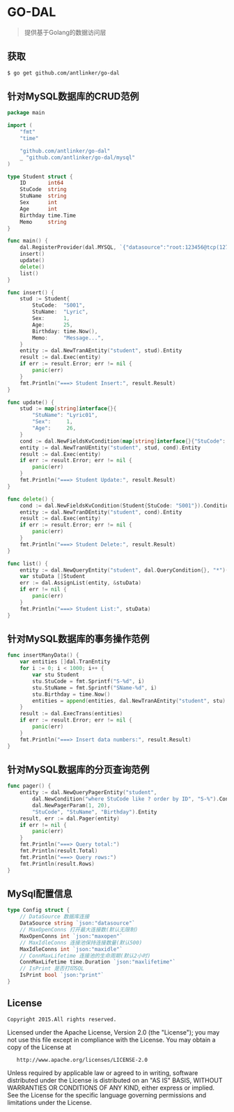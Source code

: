 # GO-DAL

> 提供基于Golang的数据访问层

## 获取

``` bash
$ go get github.com/antlinker/go-dal
```

## 针对MySQL数据库的CRUD范例

``` go
package main

import (
	"fmt"
	"time"

	"github.com/antlinker/go-dal"
	_ "github.com/antlinker/go-dal/mysql"
)

type Student struct {
	ID       int64
	StuCode  string
	StuName  string
	Sex      int
	Age      int
	Birthday time.Time
	Memo     string
}

func main() {
	dal.RegisterProvider(dal.MYSQL, `{"datasource":"root:123456@tcp(127.0.0.1:3306)/testdb?charset=utf8","maxopen":100,"maxidle":50,"print":true}`)
	insert()
	update()
	delete()
	list()
}

func insert() {
	stud := Student{
		StuCode:  "S001",
		StuName:  "Lyric",
		Sex:      1,
		Age:      25,
		Birthday: time.Now(),
		Memo:     "Message...",
	}
	entity := dal.NewTranAEntity("student", stud).Entity
	result := dal.Exec(entity)
	if err := result.Error; err != nil {
		panic(err)
	}
	fmt.Println("===> Student Insert:", result.Result)
}

func update() {
	stud := map[string]interface{}{
		"StuName": "Lyric01",
		"Sex":     1,
		"Age":     26,
	}
	cond := dal.NewFieldsKvCondition(map[string]interface{}{"StuCode": "S001"}).Condition
	entity := dal.NewTranUEntity("student", stud, cond).Entity
	result := dal.Exec(entity)
	if err := result.Error; err != nil {
		panic(err)
	}
	fmt.Println("===> Student Update:", result.Result)
}

func delete() {
	cond := dal.NewFieldsKvCondition(Student{StuCode: "S001"}).Condition
	entity := dal.NewTranDEntity("student", cond).Entity
	result := dal.Exec(entity)
	if err := result.Error; err != nil {
		panic(err)
	}
	fmt.Println("===> Student Delete:", result.Result)
}

func list() {
	entity := dal.NewQueryEntity("student", dal.QueryCondition{}, "*")().Entity
	var stuData []Student
	err := dal.AssignList(entity, &stuData)
	if err != nil {
		panic(err)
	}
	fmt.Println("===> Student List:", stuData)
}

```

## 针对MySQL数据库的事务操作范例

``` go
func insertManyData() {
	var entities []dal.TranEntity
	for i := 0; i < 1000; i++ {
		var stu Student
		stu.StuCode = fmt.Sprintf("S-%d", i)
		stu.StuName = fmt.Sprintf("SName-%d", i)
		stu.Birthday = time.Now()
		entities = append(entities, dal.NewTranAEntity("student", stu).Entity)
	}
	result := dal.ExecTrans(entities)
	if err := result.Error; err != nil {
		panic(err)
	}
	fmt.Println("===> Insert data numbers:", result.Result)
}
```

## 针对MySQL数据库的分页查询范例

``` go
func pager() {
	entity := dal.NewQueryPagerEntity("student",
		dal.NewCondition("where StuCode like ? order by ID", "S-%").Condition,
		dal.NewPagerParam(1, 20),
		"StuCode", "StuName", "Birthday").Entity
	result, err := dal.Pager(entity)
	if err != nil {
		panic(err)
	}
	fmt.Println("===> Query total:")
	fmt.Println(result.Total)
	fmt.Println("===> Query rows:")
	fmt.Println(result.Rows)
}
```

## MySql配置信息

``` go
type Config struct {
	// DataSource 数据库连接
	DataSource string `json:"datasource"`
	// MaxOpenConns 打开最大连接数(默认无限制)
	MaxOpenConns int `json:"maxopen"`
	// MaxIdleConns 连接池保持连接数量(默认500)
	MaxIdleConns int `json:"maxidle"`
	// ConnMaxLifetime 连接池的生命周期(默认2小时)
	ConnMaxLifetime time.Duration `json:"maxlifetime"`
	// IsPrint 是否打印SQL
	IsPrint bool `json:"print"`
}
```

## License

	Copyright 2015.All rights reserved.

   Licensed under the Apache License, Version 2.0 (the "License");
   you may not use this file except in compliance with the License.
   You may obtain a copy of the License at

       http://www.apache.org/licenses/LICENSE-2.0

   Unless required by applicable law or agreed to in writing, software
   distributed under the License is distributed on an "AS IS" BASIS,
   WITHOUT WARRANTIES OR CONDITIONS OF ANY KIND, either express or implied.
   See the License for the specific language governing permissions and
   limitations under the License.